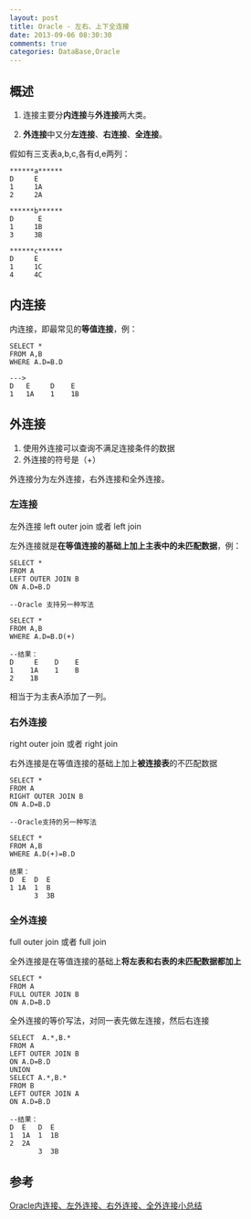 ```yaml
---
layout: post
title: Oracle - 左右、上下全连接
date: 2013-09-06 08:30:30
comments: true
categories: DataBase,Oracle
---
```

## 概述

1. 连接主要分**内连接**与**外连接**两大类。

2. **外连接**中又分**左连接**、**右连接**、**全连接**。

假如有三支表a,b,c,各有d,e两列：

    ******a******
    D     E 
    1     1A 
    2     2A
     
    ******b******
    D      E
    1     1B
    3     3B
    
    ******c******
    D     E
    1     1C 
    4     4C

## 内连接

内连接，即最常见的**等值连接**，例：

    SELECT *
    FROM A,B
    WHERE A.D=B.D
    
    --->
    D   E     D    E
    1   1A    1    1B
 

## 外连接

1. 使用外连接可以查询不满足连接条件的数据
2. 外连接的符号是（+）

外连接分为左外连接，右外连接和全外连接。

### 左连接

左外连接 left outer join 或者 left join

左外连接就是**在等值连接的基础上加上主表中的未匹配数据**，例：

    SELECT *
    FROM A
    LEFT OUTER JOIN B
    ON A.D=B.D
     
    --Oracle 支持另一种写法
     
    SELECT *
    FROM A,B
    WHERE A.D=B.D(+)
    
    --结果：
    D     E    D    E
    1    1A    1    B
    2    1B

相当于为主表A添加了一列。

### 右外连接

right outer join 或者 right join

右外连接是在等值连接的基础上加上**被连接表**的不匹配数据
 
    SELECT *
    FROM A
    RIGHT OUTER JOIN B
    ON A.D=B.D
    
    --Oracle支持的另一种写法
     
    SELECT *
    FROM A,B
    WHERE A.D(+)=B.D
     
    结果：
    D  E  D  E
    1 1A  1  B
          3  3B

### 全外连接

full outer join 或者 full join

全外连接是在等值连接的基础上**将左表和右表的未匹配数据都加上**


    SELECT *
    FROM A
    FULL OUTER JOIN B
    ON A.D=B.D

全外连接的等价写法，对同一表先做左连接，然后右连接

    SELECT  A.*,B.*
    FROM A
    LEFT OUTER JOIN B
    ON A.D=B.D
    UNION
    SELECT A.*,B.*
    FROM B
    LEFT OUTER JOIN A
    ON A.D=B.D
     
    --结果：
    D  E   D  E 
    1  1A  1  1B 
    2  2A
           3  3B

## 参考

[Oracle内连接、左外连接、右外连接、全外连接小总结](http://www.51testing.com/?uid-77325-action-viewspace-itemid-236274)
